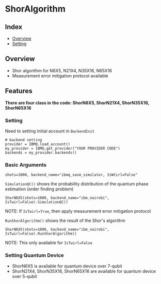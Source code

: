 # ShorAlgorithm
## Index
  - [Overview](#overview) 
  - [Setting](#setting)


## Overview
<!-- Write Overview about this project -->
- Shor algorithm for N6X5, N21X4, N35X16, N65X16
- Measurement error mitigation protocol available


## Features
**There are four class in the code: ShorN6X5, ShorN21X4, ShorN35X16, ShorN65X16**

### Setting
Need to setting initial account in ```BackendInit```
```
# backend setting
provider = IBMQ.load_account()
my_provider = IBMQ.get_provider("YOUR PROVIDER CODE")
backends = my_provider.backends()
```

### Basic Arguments
```
shots=1000, backend_name="ibmq_sasm_simulator, IsWtirl=False"
```

```SimulationQC()``` shows the probability distribution of the quantum phase estimation (order finding problem)
```
ShorN6X5(shots=1000, backend_name="ibm_nairobi", IsTwirl=False).SimulationQC()
```
NOTE: If ```IsTwirl=True```, then apply measurement error mitigation protocol

```RunShorAlgorithm()``` shows the result of the Shor's algorithm
```
ShorN6X5(shots=1000, backend_name="ibm_nairobi", IsTwirl=False).RunShorAlgorithm()
```
NOTE: This only available for ```IsTwirl=False```


### Setting Quantum Device
- ShorN6X5 is available for quantum device over 7-qubit
- ShorN21X4, ShorN35X16, ShorN65X16 are available for quantum device over 5-qubit
